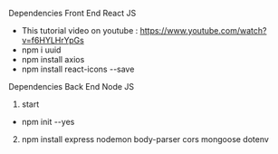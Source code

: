 Dependencies Front End React JS
- This tutorial video on youtube : https://www.youtube.com/watch?v=f6HYLHrYpGs
- npm i uuid
- npm install axios
- npm install react-icons --save


Dependencies Back End Node JS
1. start
- npm init --yes
2. npm install express nodemon body-parser cors mongoose dotenv
